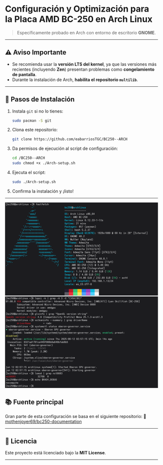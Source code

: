 # Configuración y Optimización para la Placa **AMD BC-250** en **Arch Linux**

> Específicamente probado en Arch con entorno de escritorio **GNOME**.

---

## ⚠️ Aviso Importante

* Se recomienda usar la **versión LTS del kernel**, ya que las versiones más recientes (incluyendo **Zen**) presentan problemas como **congelamiento de pantalla**.
* Durante la instalación de Arch, **habilita el repositorio `multilib`**.

---

## 🚀 Pasos de Instalación

1. Instala `git` si no lo tienes:

   ```bash
   sudo pacman -S git
   ```

2. Clona este repositorio:

   ```bash
   git clone https://github.com/eabarriosTGC/BC250--ARCH
   ```

3. Da permisos de ejecución al script de configuración:

   ```bash
   cd /BC250--ARCH
   sudo chmod +x ./Arch-setup.sh
   ```

4. Ejecuta el script:

   ```bash
   sudo ./Arch-setup.sh
   ```

5. Confirma la instalación y ¡listo!

---

![Image alt](https://github.com/eabarriosTGC/BC250--ARCH/blob/17e3dc21465d43af5f1cf50b777fd111dba8e534/Captura%20desde%202025-06-12%2008-59-12.png)
![Image alt](https://github.com/eabarriosTGC/BC250--ARCH/blob/eadb312d559b32ba5732df1996ac99d7360f61c9/Captura%20desde%202025-06-12%2003-03-40.png)

## 📚 Fuente principal

Gran parte de esta configuración se basa en el siguiente repositorio:
🔗 [mothenjoyer69/bc250-documentation](https://github.com/mothenjoyer69/bc250-documentation)

---

## 📄 Licencia

Este proyecto está licenciado bajo la **MIT License**.

---
